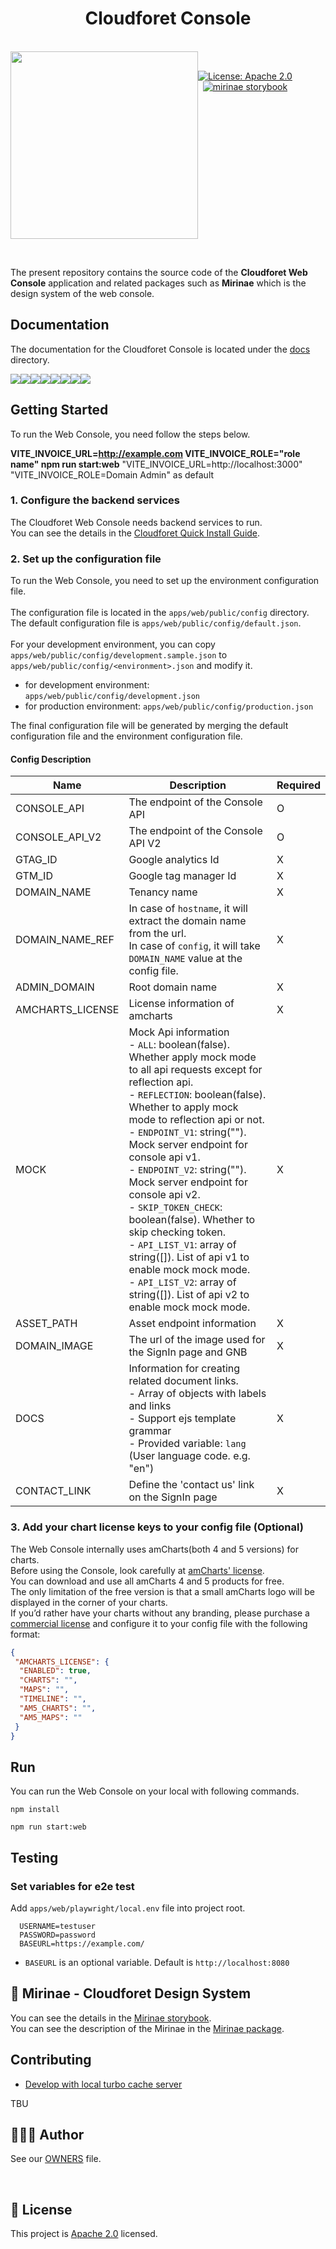 
<h1 align="center">Cloudforet Console</h1>  
  
<br/>  
<div align="center" style="display:flex;">  
  <img width="300" src="https://user-images.githubusercontent.com/65589909/197983716-71a1bd21-4d6a-4217-b509-177afbadf5bc.png">  
  <p> <br>  
<a  href="https://www.apache.org/licenses/LICENSE-2.0"  target="_blank">  
<img  alt="License: Apache 2.0"  src="https://img.shields.io/badge/License-Apache 2.0-yellow.svg"  />  
</a> <br>
<a href="http://storybook.developer.spaceone.dev/"  target="_blank">  
    <img alt="mirinae storybook" src="https://img.shields.io/badge/Design System-Mirinae-blueviolet.svg?logo=storybook" />  
</a>
</p>  
  
</div>    
  

&nbsp;
  
The present repository contains the source code of the **Cloudforet Web Console** application and related packages such as **Mirinae** which is the design system of the web console.<br/> 

## Documentation

The documentation for the Cloudforet Console is located under the [docs](./docs) directory. <br/>


[![](https://sourcerer.io/fame/wesky93/spaceone-dev/console/images/0)](https://sourcerer.io/fame/wesky93/spaceone-dev/console/links/0)[![](https://sourcerer.io/fame/wesky93/spaceone-dev/console/images/1)](https://sourcerer.io/fame/wesky93/spaceone-dev/console/links/1)[![](https://sourcerer.io/fame/wesky93/spaceone-dev/console/images/2)](https://sourcerer.io/fame/wesky93/spaceone-dev/console/links/2)[![](https://sourcerer.io/fame/wesky93/spaceone-dev/console/images/3)](https://sourcerer.io/fame/wesky93/spaceone-dev/console/links/3)[![](https://sourcerer.io/fame/wesky93/spaceone-dev/console/images/4)](https://sourcerer.io/fame/wesky93/spaceone-dev/console/links/4)[![](https://sourcerer.io/fame/wesky93/spaceone-dev/console/images/5)](https://sourcerer.io/fame/wesky93/spaceone-dev/console/links/5)[![](https://sourcerer.io/fame/wesky93/spaceone-dev/console/images/6)](https://sourcerer.io/fame/wesky93/spaceone-dev/console/links/6)[![](https://sourcerer.io/fame/wesky93/spaceone-dev/console/images/7)](https://sourcerer.io/fame/wesky93/spaceone-dev/console/links/7)

## Getting Started

To run the Web Console, you need follow the steps below.

**VITE_INVOICE_URL=http://example.com VITE_INVOICE_ROLE="role name" npm run start:web**
"VITE_INVOICE_URL=http://localhost:3000" "VITE_INVOICE_ROLE=Domain Admin" as default


### 1. Configure the backend services

The Cloudforet Web Console needs backend services to run. <br/>
You can see the details in the [Cloudforet Quick Install Guide](https://cloudforet.io/docs/setup_operation/quick_install). <br/>

### 2. Set up the configuration file

To run the Web Console, you need to set up the environment configuration file. <br/>
<br/>
The configuration file is located in the `apps/web/public/config` directory. <br/>
The default configuration file is `apps/web/public/config/default.json`. <br/>
<br/>
For your development environment, you can copy `apps/web/public/config/development.sample.json` to `apps/web/public/config/<environment>.json` and modify it.
- for development environment: ```apps/web/public/config/development.json```
- for production environment: ```apps/web/public/config/production.json```

The final configuration file will be generated by merging the default configuration file and the environment configuration file. <br/>

#### Config Description

| Name              | Description                                                                                                                                                                                                                                                                                                                                                                                                                                                                                                                                                                                                                    | Required |
|-------------------|--------------------------------------------------------------------------------------------------------------------------------------------------------------------------------------------------------------------------------------------------------------------------------------------------------------------------------------------------------------------------------------------------------------------------------------------------------------------------------------------------------------------------------------------------------------------------------------------------------------------------------|----------|
| CONSOLE_API       | The endpoint of the Console API                                                                                                                                                                                                                                                                                                                                                                                                                                                                                                                                                                                                | O        |
| CONSOLE_API_V2    | The endpoint of the Console API V2                                                                                                                                                                                                                                                                                                                                                                                                                                                                                                                                                                                             | O        |
| GTAG_ID           | Google analytics Id                                                                                                                                                                                                                                                                                                                                                                                                                                                                                                                                                                                                            | X        |
| GTM_ID            | Google tag manager Id                                                                                                                                                                                                                                                                                                                                                                                                                                                                                                                                                                                                          | X        |
| DOMAIN_NAME       | Tenancy name                                                                                                                                                                                                                                                                                                                                                                                                                                                                                                                                                                                                                   | X        |
| DOMAIN_NAME_REF   | In case of `hostname`, it will extract the domain name from the url.</br>In case of `config`, it will take `DOMAIN_NAME` value at the config file.                                                                                                                                                                                                                                                                                                                                                                                                                                                                             | X        |
| ADMIN_DOMAIN      | Root domain name                                                                                                                                                                                                                                                                                                                                                                                                                                                                                                                                                                                                               | X        |
| AMCHARTS_LICENSE  | License information of amcharts                                                                                                                                                                                                                                                                                                                                                                                                                                                                                                                                                                                                | X        |
| MOCK              | Mock Api information</br> - `ALL`: boolean(false). Whether apply mock mode to all api requests except for reflection api.</br> - `REFLECTION`: boolean(false). Whether to apply mock mode to reflection api or not.<br/> - `ENDPOINT_V1`: string(""). Mock server endpoint for console api v1.<br/> - `ENDPOINT_V2`: string(""). Mock server endpoint for console api v2.<br/> - `SKIP_TOKEN_CHECK`: boolean(false). Whether to skip checking token. <br/> - `API_LIST_V1`: array of string([]). List of api v1 to enable mock mock mode. <br/> - `API_LIST_V2`: array of string([]). List of api v2 to enable mock mock mode. | X        |
| ASSET_PATH        | Asset endpoint information                                                                                                                                                                                                                                                                                                                                                                                                                                                                                                                                                                                                     | X        |
| DOMAIN_IMAGE      | The url of the image used for the SignIn page and GNB                                                                                                                                                                                                                                                                                                                                                                                                                                                                                                                                                                          | X        |
| DOCS              | Information for creating related document links. <br/> - Array of objects with labels and links <br/> - Support ejs template grammar <br/> - Provided variable: `lang` (User language code. e.g. "en")                                                                                                                                                                                                                                                                                                                                                                                                                         | X        |
| CONTACT_LINK      | Define the 'contact us' link on the SignIn page                                                                                                                                                                                                                                                                                                                                                                                                                                                                                                                                                                                | X        |


### 3. Add your chart license keys to your config file (Optional)

The Web Console internally uses amCharts(both 4 and 5 versions) for charts. <br/>
Before using the Console, look carefully at [amCharts' license](https://www.amcharts.com/online-store/licenses-explained/). <br/>
You can download and use all amCharts 4 and 5 products for free. <br/>
The only limitation of the free version is that a small amCharts logo will be displayed in the corner of your charts. <br/>
If you’d rather have your charts without any branding, please purchase a [commercial license](https://www.amcharts.com/online-store/) and configure it to your config file with the following format: <br/>

```json
{
 "AMCHARTS_LICENSE": {
  "ENABLED": true,
  "CHARTS": "",
  "MAPS": "",
  "TIMELINE": "",
  "AM5_CHARTS": "",
  "AM5_MAPS": ""
 }
}
```

## Run

You can run the Web Console on your local with following commands.

```shell
npm install

npm run start:web
```

## Testing

### Set variables for e2e test

Add `apps/web/playwright/local.env` file into project root.
```
  USERNAME=testuser
  PASSWORD=password
  BASEURL=https://example.com/ 
```
- `BASEURL` is an optional variable. Default is `http://localhost:8080`


## 🧩 Mirinae - Cloudforet Design System  

You can see the details in the [Mirinae storybook](http://storybook.developer.spaceone.dev/). <br/>
You can see the description of the Mirinae in the [Mirinae package](./packages/mirinae/README.md). <br/>

## Contributing

- [Develop with local turbo cache server](./dev/turbo-cache-server.md)

TBU

## 👨‍👩‍👧 Author  
  
See our [OWNERS](https://github.com/cloudforet-io/console/blob/master/AUTHORS) file.   
  
&nbsp;
  
## 📝 License

This project is [Apache 2.0](https://www.apache.org/licenses/LICENSE-2.0) licensed.

